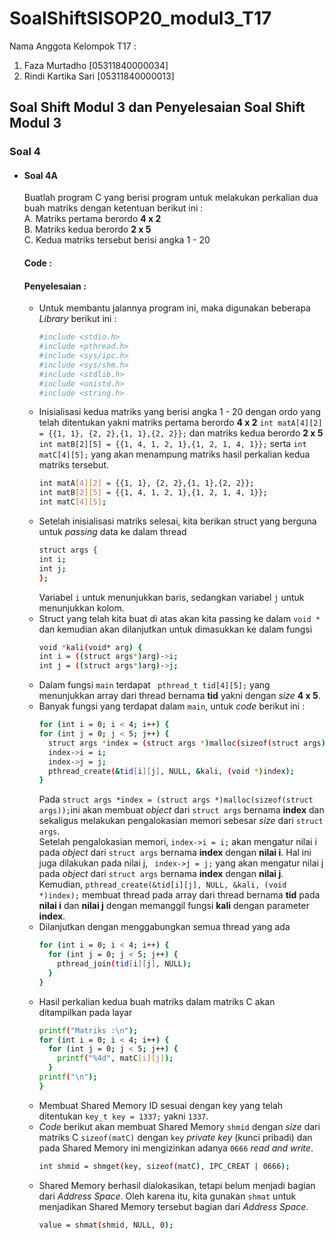 # SoalShiftSISOP20_modul3_T17
Nama Anggota Kelompok T17 :
  1. Faza Murtadho [05311840000034]
  2. Rindi Kartika Sari [05311840000013]

## Soal Shift Modul 3 dan Penyelesaian Soal Shift Modul 3
### Soal 4
* #### Soal 4A
  Buatlah program C yang berisi program untuk melakukan perkalian dua buah matriks dengan ketentuan berikut ini : <br>
  A. Matriks pertama berordo __4 x 2__ <br>
  B. Matriks kedua berordo __2 x 5__ <br>
  C. Kedua matriks tersebut berisi angka 1 - 20 <br>
  #### Code : 
  #### Penyelesaian :
  * Untuk membantu jalannya program ini, maka digunakan beberapa _Library_ berikut ini :
    ```bash
    #include <stdio.h>
    #include <pthread.h>
    #include <sys/ipc.h>
    #include <sys/shm.h>
    #include <stdlib.h>
    #include <unistd.h>
    #include <string.h>
    ```
  * Inisialisasi kedua matriks yang berisi angka 1 - 20 dengan ordo yang telah ditentukan yakni matriks pertama berordo __4 x 2__ ```int matA[4][2] = {{1, 1}, {2, 2},{1, 1},{2, 2}};``` dan matriks kedua berordo __2 x 5__ ```int matB[2][5] = {{1, 4, 1, 2, 1},{1, 2, 1, 4, 1}};``` serta ```int matC[4][5];``` yang akan menampung matriks hasil perkalian kedua matriks tersebut.
    ```bash
    int matA[4][2] = {{1, 1}, {2, 2},{1, 1},{2, 2}};
    int matB[2][5] = {{1, 4, 1, 2, 1},{1, 2, 1, 4, 1}};
    int matC[4][5];
    ```
  * Setelah inisialisasi matriks selesai, kita berikan struct yang berguna untuk _passing_ data ke dalam thread
    ```bash
    struct args {
    int i;
    int j;
    };
    ```
    Variabel ```i``` untuk menunjukkan baris, sedangkan variabel ```j``` untuk menunjukkan kolom.
  * Struct yang telah kita buat di atas akan kita passing ke dalam ```void *``` dan kemudian akan dilanjutkan untuk dimasukkan ke dalam fungsi
     ```bash 
     void *kali(void* arg) {
     int i = ((struct args*)arg)->i;
     int j = ((struct args*)arg)->j;
     ```
  * Dalam fungsi ```main``` terdapat ``` pthread_t tid[4][5];``` yang menunjukkan array dari thread bernama __tid__ yakni dengan _size_ __4 x 5__.
  * Banyak fungsi yang terdapat dalam ```main```, untuk _code_ berikut ini :
    ```bash
    for (int i = 0; i < 4; i++) {
    for (int j = 0; j < 5; j++) {
      struct args *index = (struct args *)malloc(sizeof(struct args));
      index->i = i;
      index->j = j;
      pthread_create(&tid[i][j], NULL, &kali, (void *)index);
    }
    ```
    Pada ```struct args *index = (struct args *)malloc(sizeof(struct args));```ini akan membuat _object_ dari ```struct args``` bernama __index__ dan sekaligus melakukan pengalokasian memori sebesar _size_ dari ```struct args```. <br>
    Setelah pengalokasian memori, ```index->i = i;``` akan mengatur nilai i pada _object_ dari ```struct args``` bernama __index__ dengan __nilai i__. Hal ini juga dilakukan pada nilai j, ``` index->j = j;``` yang akan mengatur nilai j pada _object_ dari ```struct args``` bernama __index__ dengan __nilai j__. <br>
    Kemudian, ```pthread_create(&tid[i][j], NULL, &kali, (void *)index);``` membuat thread pada array dari thread bernama __tid__ pada __nilai i__ dan __nilai j__ dengan memanggil fungsi __kali__ dengan parameter __index__. <br>  
  * Dilanjutkan dengan menggabungkan semua thread yang ada 
    ```bash
    for (int i = 0; i < 4; i++) {
      for (int j = 0; j < 5; j++) {
        pthread_join(tid[i][j], NULL);
      }
    }
    ```
  * Hasil perkalian kedua buah matriks dalam matriks C akan ditampilkan pada layar
    ```bash
    printf("Matriks :\n");
    for (int i = 0; i < 4; i++) {
      for (int j = 0; j < 5; j++) {
        printf("%4d", matC[i][j]);
      }
    printf("\n");
    }
  * Membuat Shared Memory ID sesuai dengan key yang telah ditentukan ```key_t key = 1337;``` yakni ```1337```.
  * _Code_ berikut akan membuat Shared Memory ```shmid``` dengan _size_ dari matriks C ```sizeof(matC)``` dengan ```key``` _private key_ (kunci pribadi) dan pada Shared Memory ini mengizinkan adanya ```0666``` _read and write_. 
    ```bash
    int shmid = shmget(key, sizeof(matC), IPC_CREAT | 0666);
    ```
  * Shared Memory berhasil dialokasikan, tetapi belum menjadi bagian dari _Address Space_. Oleh karena itu, kita gunakan ```shmat``` untuk menjadikan Shared Memory tersebut bagian dari _Address Space_. 
    ```bash
    value = shmat(shmid, NULL, 0);
    ```

